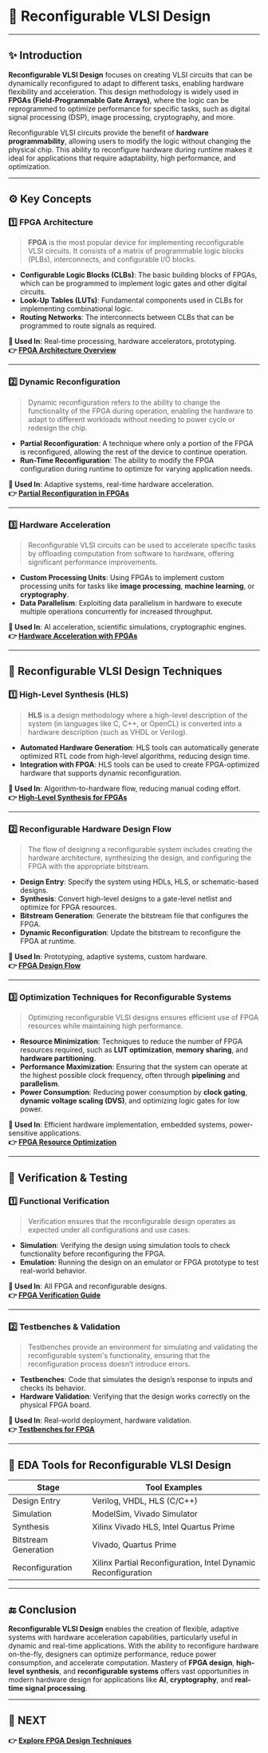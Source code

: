 # 🔄 **Reconfigurable VLSI Design**

---

## ✨ Introduction

**Reconfigurable VLSI Design** focuses on creating VLSI circuits that can be dynamically reconfigured to adapt to different tasks, enabling hardware flexibility and acceleration. This design methodology is widely used in **FPGAs (Field-Programmable Gate Arrays)**, where the logic can be reprogrammed to optimize performance for specific tasks, such as digital signal processing (DSP), image processing, cryptography, and more.

Reconfigurable VLSI circuits provide the benefit of **hardware programmability**, allowing users to modify the logic without changing the physical chip. This ability to reconfigure hardware during runtime makes it ideal for applications that require adaptability, high performance, and optimization.

---

## ⚙️ Key Concepts

### 1️⃣ **FPGA Architecture**

> **FPGA** is the most popular device for implementing reconfigurable VLSI circuits. It consists of a matrix of programmable logic blocks (PLBs), interconnects, and configurable I/O blocks.

- **Configurable Logic Blocks (CLBs)**: The basic building blocks of FPGAs, which can be programmed to implement logic gates and other digital circuits.
- **Look-Up Tables (LUTs)**: Fundamental components used in CLBs for implementing combinational logic.
- **Routing Networks**: The interconnects between CLBs that can be programmed to route signals as required.

**📌 Used In**: Real-time processing, hardware accelerators, prototyping.  
**👉 [FPGA Architecture Overview](https://www.intel.com/content/www/us/en/programmable/overview/fpga-architecture.html)**

---

### 2️⃣ **Dynamic Reconfiguration**

> Dynamic reconfiguration refers to the ability to change the functionality of the FPGA during operation, enabling the hardware to adapt to different workloads without needing to power cycle or redesign the chip.

- **Partial Reconfiguration**: A technique where only a portion of the FPGA is reconfigured, allowing the rest of the device to continue operation.
- **Run-Time Reconfiguration**: The ability to modify the FPGA configuration during runtime to optimize for varying application needs.

**📌 Used In**: Adaptive systems, real-time hardware acceleration.  
**👉 [Partial Reconfiguration in FPGAs](https://www.xilinx.com/products/design-tools/partial-reconfiguration.html)**

---

### 3️⃣ **Hardware Acceleration**

> Reconfigurable VLSI circuits can be used to accelerate specific tasks by offloading computation from software to hardware, offering significant performance improvements.

- **Custom Processing Units**: Using FPGAs to implement custom processing units for tasks like **image processing**, **machine learning**, or **cryptography**.
- **Data Parallelism**: Exploiting data parallelism in hardware to execute multiple operations concurrently for increased throughput.

**📌 Used In**: AI acceleration, scientific simulations, cryptographic engines.  
**👉 [Hardware Acceleration with FPGAs](https://www.xilinx.com/applications/hardware-acceleration.html)**

---

## 🧠 Reconfigurable VLSI Design Techniques

### 1️⃣ **High-Level Synthesis (HLS)**

> **HLS** is a design methodology where a high-level description of the system (in languages like C, C++, or OpenCL) is converted into a hardware description (such as VHDL or Verilog).

- **Automated Hardware Generation**: HLS tools can automatically generate optimized RTL code from high-level algorithms, reducing design time.
- **Integration with FPGA**: HLS tools can be used to create FPGA-optimized hardware that supports dynamic reconfiguration.

**📌 Used In**: Algorithm-to-hardware flow, reducing manual coding effort.  
**👉 [High-Level Synthesis for FPGAs](https://www.xilinx.com/products/design-tools/hlx/overview.html)**

---

### 2️⃣ **Reconfigurable Hardware Design Flow**

> The flow of designing a reconfigurable system includes creating the hardware architecture, synthesizing the design, and configuring the FPGA with the appropriate bitstream.

- **Design Entry**: Specify the system using HDLs, HLS, or schematic-based designs.
- **Synthesis**: Convert high-level designs to a gate-level netlist and optimize for FPGA resources.
- **Bitstream Generation**: Generate the bitstream file that configures the FPGA.
- **Dynamic Reconfiguration**: Update the bitstream to reconfigure the FPGA at runtime.

**📌 Used In**: Prototyping, adaptive systems, custom hardware.  
**👉 [FPGA Design Flow](https://www.xilinx.com/support/documentation-navigation/design-hubs.html)**

---

### 3️⃣ **Optimization Techniques for Reconfigurable Systems**

> Optimizing reconfigurable VLSI designs ensures efficient use of FPGA resources while maintaining high performance.

- **Resource Minimization**: Techniques to reduce the number of FPGA resources required, such as **LUT optimization**, **memory sharing**, and **hardware partitioning**.
- **Performance Maximization**: Ensuring that the system can operate at the highest possible clock frequency, often through **pipelining** and **parallelism**.
- **Power Consumption**: Reducing power consumption by **clock gating**, **dynamic voltage scaling (DVS)**, and optimizing logic gates for low power.

**📌 Used In**: Efficient hardware implementation, embedded systems, power-sensitive applications.  
**👉 [FPGA Resource Optimization](https://www.xilinx.com/support/documentation-navigation/design-hubs.html)**

---

## 🧪 Verification & Testing

### 1️⃣ **Functional Verification**

> Verification ensures that the reconfigurable design operates as expected under all configurations and use cases.

- **Simulation**: Verifying the design using simulation tools to check functionality before reconfiguring the FPGA.
- **Emulation**: Running the design on an emulator or FPGA prototype to test real-world behavior.

**📌 Used In**: All FPGA and reconfigurable designs.  
**👉 [FPGA Verification Guide](https://www.xilinx.com/support/documentation-navigation/design-hubs.html)**

---

### 2️⃣ **Testbenches & Validation**

> Testbenches provide an environment for simulating and validating the reconfigurable system's functionality, ensuring that the reconfiguration process doesn’t introduce errors.

- **Testbenches**: Code that simulates the design’s response to inputs and checks its behavior.
- **Hardware Validation**: Verifying that the design works correctly on the physical FPGA board.

**📌 Used In**: Real-world deployment, hardware validation.  
**👉 [Testbenches for FPGA](https://www.eetimes.com/design-verification-and-validation-of-fpga-projects/)**

---

## 🧰 EDA Tools for Reconfigurable VLSI Design

| Stage                | Tool Examples                                |
|----------------------|----------------------------------------------|
| Design Entry         | Verilog, VHDL, HLS (C/C++)                   |
| Simulation           | ModelSim, Vivado Simulator                   |
| Synthesis            | Xilinx Vivado HLS, Intel Quartus Prime       |
| Bitstream Generation | Vivado, Quartus Prime                        |
| Reconfiguration      | Xilinx Partial Reconfiguration, Intel Dynamic Reconfiguration |

---

## 🔚 Conclusion

**Reconfigurable VLSI Design** enables the creation of flexible, adaptive systems with hardware acceleration capabilities, particularly useful in dynamic and real-time applications. With the ability to reconfigure hardware on-the-fly, designers can optimize performance, reduce power consumption, and accelerate computation. Mastery of **FPGA design**, **high-level synthesis**, and **reconfigurable systems** offers vast opportunities in modern hardware design for applications like **AI**, **cryptography**, and **real-time signal processing**.

---

## 🔹 NEXT  
**👉 [Explore FPGA Design Techniques](../FPGA_Design_Techniques)**

